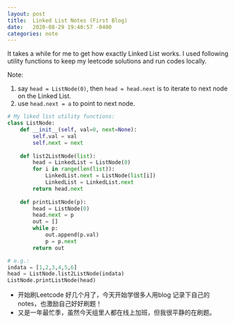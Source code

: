 ```yaml
---
layout: post
title:  Linked List Notes (First Blog)
date:   2020-08-29 19:40:57 -0400
categories: note
---
```


It takes a while for me to get how exactly Linked List works. I used following utility functions to keep my leetcode solutions and run codes locally.

Note:

1. say `head = ListNode(0)`, then `head = head.next` is to iterate to next node on the Linked List. 
2. use `head.next = a` to point to next node. 

```python
# My liked list utility functions: 
class ListNode:
    def __init__(self, val=0, next=None):
        self.val = val
        self.next = next
        
    def list2ListNode(list):
        head = LinkedList = ListNode(0)
        for i in range(len(list)):
            LinkedList.next = ListNode(list[i])
            LinkedList = LinkedList.next
        return head.next
    
    def printListNode(p):
        head = ListNode(0)
        head.next = p
        out = []
        while p:
            out.append(p.val)
            p = p.next
        return out

# e.g.: 
indata = [1,2,3,4,5,6]
head = ListNode.list2ListNode(indata)
ListNode.printListNode(head)
```



- 开始刷Leetcode 好几个月了，今天开始学很多人用blog 记录下自己的notes，也激励自己好好刷题！
- 又是一年最忙季，虽然今天组里人都在线上加班，但我很平静的在刷题。

